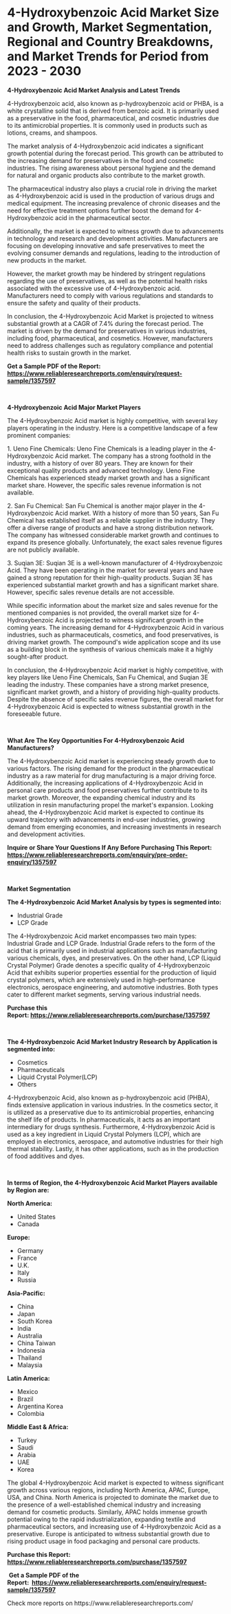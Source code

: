 <p><h1>4-Hydroxybenzoic Acid Market Size and Growth, Market Segmentation, Regional and Country Breakdowns, and Market Trends for Period from 2023 -  2030</h1></p><p><strong>4-Hydroxybenzoic Acid Market Analysis and Latest Trends</strong></p>
<p><p>4-Hydroxybenzoic acid, also known as p-hydroxybenzoic acid or PHBA, is a white crystalline solid that is derived from benzoic acid. It is primarily used as a preservative in the food, pharmaceutical, and cosmetic industries due to its antimicrobial properties. It is commonly used in products such as lotions, creams, and shampoos.</p><p>The market analysis of 4-Hydroxybenzoic acid indicates a significant growth potential during the forecast period. This growth can be attributed to the increasing demand for preservatives in the food and cosmetic industries. The rising awareness about personal hygiene and the demand for natural and organic products also contribute to the market growth.</p><p>The pharmaceutical industry also plays a crucial role in driving the market as 4-Hydroxybenzoic acid is used in the production of various drugs and medical equipment. The increasing prevalence of chronic diseases and the need for effective treatment options further boost the demand for 4-Hydroxybenzoic acid in the pharmaceutical sector.</p><p>Additionally, the market is expected to witness growth due to advancements in technology and research and development activities. Manufacturers are focusing on developing innovative and safe preservatives to meet the evolving consumer demands and regulations, leading to the introduction of new products in the market.</p><p>However, the market growth may be hindered by stringent regulations regarding the use of preservatives, as well as the potential health risks associated with the excessive use of 4-Hydroxybenzoic acid. Manufacturers need to comply with various regulations and standards to ensure the safety and quality of their products.</p><p>In conclusion, the 4-Hydroxybenzoic Acid Market is projected to witness substantial growth at a CAGR of 7.4% during the forecast period. The market is driven by the demand for preservatives in various industries, including food, pharmaceutical, and cosmetics. However, manufacturers need to address challenges such as regulatory compliance and potential health risks to sustain growth in the market.</p></p>
<p><strong>Get a Sample PDF of the Report:&nbsp; <a href="https://www.reliableresearchreports.com/enquiry/request-sample/1357597">https://www.reliableresearchreports.com/enquiry/request-sample/1357597</a></strong></p>
<p>&nbsp;</p>
<p><strong>4-Hydroxybenzoic Acid Major Market Players</strong></p>
<p><p>The 4-Hydroxybenzoic Acid market is highly competitive, with several key players operating in the industry. Here is a competitive landscape of a few prominent companies:</p><p>1. Ueno Fine Chemicals: Ueno Fine Chemicals is a leading player in the 4-Hydroxybenzoic Acid market. The company has a strong foothold in the industry, with a history of over 80 years. They are known for their exceptional quality products and advanced technology. Ueno Fine Chemicals has experienced steady market growth and has a significant market share. However, the specific sales revenue information is not available.</p><p>2. San Fu Chemical: San Fu Chemical is another major player in the 4-Hydroxybenzoic Acid market. With a history of more than 50 years, San Fu Chemical has established itself as a reliable supplier in the industry. They offer a diverse range of products and have a strong distribution network. The company has witnessed considerable market growth and continues to expand its presence globally. Unfortunately, the exact sales revenue figures are not publicly available.</p><p>3. Suqian 3E: Suqian 3E is a well-known manufacturer of 4-Hydroxybenzoic Acid. They have been operating in the market for several years and have gained a strong reputation for their high-quality products. Suqian 3E has experienced substantial market growth and has a significant market share. However, specific sales revenue details are not accessible.</p><p>While specific information about the market size and sales revenue for the mentioned companies is not provided, the overall market size for 4-Hydroxybenzoic Acid is projected to witness significant growth in the coming years. The increasing demand for 4-Hydroxybenzoic Acid in various industries, such as pharmaceuticals, cosmetics, and food preservatives, is driving market growth. The compound's wide application scope and its use as a building block in the synthesis of various chemicals make it a highly sought-after product.</p><p>In conclusion, the 4-Hydroxybenzoic Acid market is highly competitive, with key players like Ueno Fine Chemicals, San Fu Chemical, and Suqian 3E leading the industry. These companies have a strong market presence, significant market growth, and a history of providing high-quality products. Despite the absence of specific sales revenue figures, the overall market for 4-Hydroxybenzoic Acid is expected to witness substantial growth in the foreseeable future.</p></p>
<p>&nbsp;</p>
<p><strong>What Are The Key Opportunities For 4-Hydroxybenzoic Acid Manufacturers?</strong></p>
<p><p>The 4-Hydroxybenzoic Acid market is experiencing steady growth due to various factors. The rising demand for the product in the pharmaceutical industry as a raw material for drug manufacturing is a major driving force. Additionally, the increasing applications of 4-Hydroxybenzoic Acid in personal care products and food preservatives further contribute to its market growth. Moreover, the expanding chemical industry and its utilization in resin manufacturing propel the market's expansion. Looking ahead, the 4-Hydroxybenzoic Acid market is expected to continue its upward trajectory with advancements in end-user industries, growing demand from emerging economies, and increasing investments in research and development activities.</p></p>
<p><strong>Inquire or Share Your Questions If Any Before Purchasing This Report: <a href="https://www.reliableresearchreports.com/enquiry/pre-order-enquiry/1357597">https://www.reliableresearchreports.com/enquiry/pre-order-enquiry/1357597</a></strong></p>
<p>&nbsp;</p>
<p><strong>Market Segmentation</strong></p>
<p><strong>The 4-Hydroxybenzoic Acid Market Analysis by types is segmented into:</strong></p>
<p><ul><li>Industrial Grade</li><li>LCP Grade</li></ul></p>
<p><p>The 4-Hydroxybenzoic Acid market encompasses two main types: Industrial Grade and LCP Grade. Industrial Grade refers to the form of the acid that is primarily used in industrial applications such as manufacturing various chemicals, dyes, and preservatives. On the other hand, LCP (Liquid Crystal Polymer) Grade denotes a specific quality of 4-Hydroxybenzoic Acid that exhibits superior properties essential for the production of liquid crystal polymers, which are extensively used in high-performance electronics, aerospace engineering, and automotive industries. Both types cater to different market segments, serving various industrial needs.</p></p>
<p><strong>Purchase this Report:&nbsp;<a href="https://www.reliableresearchreports.com/purchase/1357597">https://www.reliableresearchreports.com/purchase/1357597</a></strong></p>
<p>&nbsp;</p>
<p><strong>The 4-Hydroxybenzoic Acid Market Industry Research by Application is segmented into:</strong></p>
<p><ul><li>Cosmetics</li><li>Pharmaceuticals</li><li>Liquid Crystal Polymer(LCP)</li><li>Others</li></ul></p>
<p><p>4-Hydroxybenzoic Acid, also known as p-hydroxybenzoic acid (PHBA), finds extensive application in various industries. In the cosmetics sector, it is utilized as a preservative due to its antimicrobial properties, enhancing the shelf life of products. In pharmaceuticals, it acts as an important intermediary for drugs synthesis. Furthermore, 4-Hydroxybenzoic Acid is used as a key ingredient in Liquid Crystal Polymers (LCP), which are employed in electronics, aerospace, and automotive industries for their high thermal stability. Lastly, it has other applications, such as in the production of food additives and dyes.</p></p>
<p>&nbsp;</p>
<p><strong>In terms of Region, the 4-Hydroxybenzoic Acid Market Players available by Region are:</strong></p>
<p>
    <p> <strong> North America: </strong>
        <ul>
            <li>United States</li>
            <li>Canada</li>
        </ul>
        </p> 
    <p> <strong> Europe: </strong>
        <ul>
            <li>Germany</li>
            <li>France</li>
            <li>U.K.</li>
            <li>Italy</li>
            <li>Russia</li>
        </ul>
        </p> 
    <p> <strong> Asia-Pacific: </strong>
        <ul>
            <li>China</li>
            <li>Japan</li>
            <li>South Korea</li>
            <li>India</li>
            <li>Australia</li>
            <li>China Taiwan</li>
            <li>Indonesia</li>
            <li>Thailand</li>
            <li>Malaysia</li>
        </ul>
        </p> 
    <p> <strong> Latin America: </strong>
        <ul>
            <li>Mexico</li>
            <li>Brazil</li>
            <li>Argentina Korea</li>
            <li>Colombia</li>
        </ul>
        </p> 
    <p> <strong> Middle East & Africa: </strong>
        <ul>
            <li>Turkey</li>
            <li>Saudi</li>
            <li>Arabia</li>
            <li>UAE</li>
            <li>Korea</li>
        </ul>
    </p>
    </p>
<p><p>The global 4-Hydroxybenzoic Acid market is expected to witness significant growth across various regions, including North America, APAC, Europe, USA, and China. North America is projected to dominate the market due to the presence of a well-established chemical industry and increasing demand for cosmetic products. Similarly, APAC holds immense growth potential owing to the rapid industrialization, expanding textile and pharmaceutical sectors, and increasing use of 4-Hydroxybenzoic Acid as a preservative. Europe is anticipated to witness substantial growth due to rising product usage in food packaging and personal care products.</p></p>
<p><strong>Purchase this Report: <a href="https://www.reliableresearchreports.com/purchase/1357597">https://www.reliableresearchreports.com/purchase/1357597</a></strong></p>
<p>&nbsp;<strong>Get a Sample PDF of the Report:&nbsp;&nbsp;<a href="https://www.reliableresearchreports.com/enquiry/request-sample/1357597">https://www.reliableresearchreports.com/enquiry/request-sample/1357597</a></strong></p>
<p><strong></strong></p>
<p>Check more reports on https://www.reliableresearchreports.com/</p>